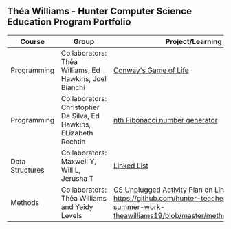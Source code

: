 ## Théa Williams - Hunter Computer Science Education Program Portfolio

|Course|Group|Project/Learning Activity|
|------|------|------|
|Programming|Collaborators: Théa Williams, Ed Hawkins, Joel Bianchi|[Conway's Game of Life](https://github.com/hunter-teacher-cert/cohort-3-summer-work-theawilliams19/blob/master/programming/3/Cgol.java)|
|Programming|Collaborators: Christopher De Silva, Ed Hawkins, ELizabeth Rechtin|[nth Fibonacci number generator](https://github.com/hunter-teacher-cert/cohort-3-summer-work-theawilliams19/blob/master/programming/5/Fib.java)|
|Data Structures|Collaborators: Maxwell Y, Will L, Jerusha T|[Linked List](https://github.com/hunter-teacher-cert/cohort-3-summer-work-theawilliams19/blob/master/ds/LinkedList/LinkedList.java)|
|Methods|Collaborators: Théa Williams and Yeidy Levels|[CS Unplugged Activity Plan on LinkedLists](https://github.com/hunter-teacher-cert/cohort-3-summer-work-theawilliams19/blob/master/methods/04_unplugged.txt), https://github.com/hunter-teacher-cert/cohort-3-summer-work-theawilliams19/blob/master/methods/04_unplugged.draw|

